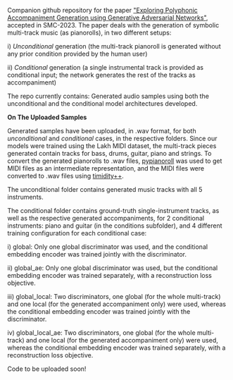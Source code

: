 Companion github repository for the paper ["Exploring Polyphonic Accompaniment Generation using Generative Adversarial Networks"](https://smcsweden.se/proceedings/SMC2023_proceedings.pdf#page=198), accepted in SMC-2023. The paper deals with the generation of symbolic multi-track music (as pianorolls), in two different setups:

i) *Unconditional* generation (the multi-track pianoroll is generated without any prior condition provided by the human user)

ii) *Conditional* generation (a single instrumental track is provided as conditional input; the network generates the rest of the tracks as accompaniment)

The repo currently contains: Generated audio samples using both the unconditional and the conditional model architectures developed.

**On The Uploaded Samples**

Generated samples have been uploaded, in .wav format, for both *unconditional* and *conditional* cases, in the respective folders. Since our models were trained using the Lakh MIDI dataset, the multi-track pieces generated contain tracks for bass, drums, guitar, piano and strings. To convert the generated pianorolls to .wav files, [pypianoroll](https://github.com/salu133445/pypianoroll) was used to get MIDI files as an intermediate representation, and the MIDI files were converted to .wav files using [timidity++](https://timidity.sourceforge.net/).

The unconditional folder contains generated music tracks with all 5 instruments.

The conditional folder contains ground-truth single-instrument tracks, as well as the respective generated accompaniments, for 2 conditional instruments: piano and guitar (in the conditions subfolder), and 4 different training configuration for each conditional case:

i) global: Only one global discriminator was used, and the conditional embedding encoder was trained jointly with the discriminator.

ii) global_ae: Only one global discriminator was used, but the conditional embedding encoder was trained separately, with a reconstruction loss objective.

iii) global_local: Two discriminators, one global (for the whole multi-track) and one local (for the generated accompaniment only) were used, whereas the conditional embedding encoder was trained jointly with the discriminator.

iv) global_local_ae: Two discriminators, one global (for the whole multi-track) and one local (for the generated accompaniment only) were used, whereas the conditional embedding encoder was trained separately, with a reconstruction loss objective.

Code to be uploaded soon!


